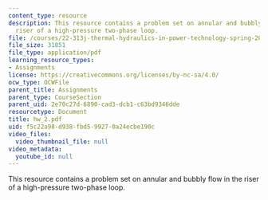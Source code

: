 ```yaml
---
content_type: resource
description: This resource contains a problem set on annular and bubbly flow in the
  riser of a high-pressure two-phase loop.
file: /courses/22-313j-thermal-hydraulics-in-power-technology-spring-2007/f5c22a98d938fbd599270a24ecbe190c_hw_2.pdf
file_size: 31851
file_type: application/pdf
learning_resource_types:
- Assignments
license: https://creativecommons.org/licenses/by-nc-sa/4.0/
ocw_type: OCWFile
parent_title: Assignments
parent_type: CourseSection
parent_uid: 2e70c27d-6890-cad3-dcb1-c63bd9346dde
resourcetype: Document
title: hw_2.pdf
uid: f5c22a98-d938-fbd5-9927-0a24ecbe190c
video_files:
  video_thumbnail_file: null
video_metadata:
  youtube_id: null
---
```

This resource contains a problem set on annular and bubbly flow in the riser of a high-pressure two-phase loop.